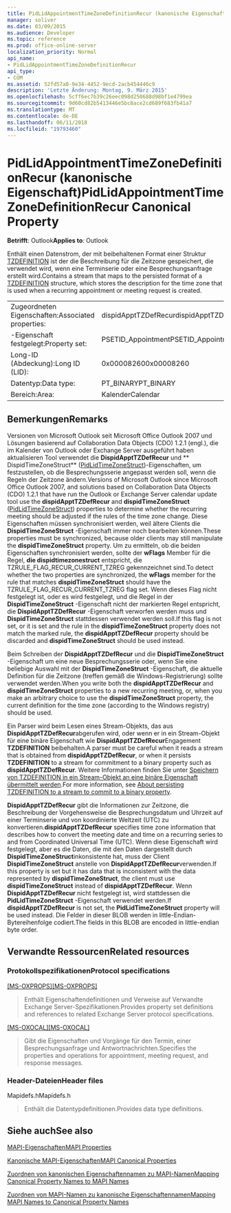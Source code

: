 ```yaml
---
title: PidLidAppointmentTimeZoneDefinitionRecur (kanonische Eigenschaft)
manager: soliver
ms.date: 03/09/2015
ms.audience: Developer
ms.topic: reference
ms.prod: office-online-server
localization_priority: Normal
api_name:
- PidLidAppointmentTimeZoneDefinitionRecur
api_type:
- COM
ms.assetid: 52fd57a0-9e34-4452-9ecd-2acb454446c9
description: 'Letzte Änderung: Montag, 9. März 2015'
ms.openlocfilehash: 5cff6ec7b39c26eec098d250688d98bf1e4799ea
ms.sourcegitcommit: 9d60cd82b5413446e5bc8ace2cd689f683fb41a7
ms.translationtype: MT
ms.contentlocale: de-DE
ms.lasthandoff: 06/11/2018
ms.locfileid: "19793460"
---
```

# <a name="pidlidappointmenttimezonedefinitionrecur-canonical-property"></a><span data-ttu-id="62ae0-103">PidLidAppointmentTimeZoneDefinitionRecur (kanonische Eigenschaft)</span><span class="sxs-lookup"><span data-stu-id="62ae0-103">PidLidAppointmentTimeZoneDefinitionRecur Canonical Property</span></span>

  
  
<span data-ttu-id="62ae0-104">**Betrifft**: Outlook</span><span class="sxs-lookup"><span data-stu-id="62ae0-104">**Applies to**: Outlook</span></span> 
  
<span data-ttu-id="62ae0-105">Enthält einen Datenstrom, der mit beibehaltenen Format einer Struktur [TZDEFINITION](http://msdn.microsoft.com/library/0ae21571-2299-6407-807c-428668bb6798%28Office.15%29.aspx) ist der die Beschreibung für die Zeitzone gespeichert, die verwendet wird, wenn eine Terminserie oder eine Besprechungsanfrage erstellt wird.</span><span class="sxs-lookup"><span data-stu-id="62ae0-105">Contains a stream that maps to the persisted format of a [TZDEFINITION](http://msdn.microsoft.com/library/0ae21571-2299-6407-807c-428668bb6798%28Office.15%29.aspx) structure, which stores the description for the time zone that is used when a recurring appointment or meeting request is created.</span></span> 
  
|||
|:-----|:-----|
|<span data-ttu-id="62ae0-106">Zugeordneten Eigenschaften:</span><span class="sxs-lookup"><span data-stu-id="62ae0-106">Associated properties:</span></span>  <br/> |<span data-ttu-id="62ae0-107">dispidApptTZDefRecur</span><span class="sxs-lookup"><span data-stu-id="62ae0-107">dispidApptTZDefRecur</span></span>  <br/> |
|<span data-ttu-id="62ae0-108">-Eigenschaft festgelegt:</span><span class="sxs-lookup"><span data-stu-id="62ae0-108">Property set:</span></span>  <br/> |<span data-ttu-id="62ae0-109">PSETID_Appointment</span><span class="sxs-lookup"><span data-stu-id="62ae0-109">PSETID_Appointment</span></span>  <br/> |
|<span data-ttu-id="62ae0-110">Long-ID (Abdeckung):</span><span class="sxs-lookup"><span data-stu-id="62ae0-110">Long ID (LID):</span></span>  <br/> |<span data-ttu-id="62ae0-111">0x00008260</span><span class="sxs-lookup"><span data-stu-id="62ae0-111">0x00008260</span></span>  <br/> |
|<span data-ttu-id="62ae0-112">Datentyp:</span><span class="sxs-lookup"><span data-stu-id="62ae0-112">Data type:</span></span>  <br/> |<span data-ttu-id="62ae0-113">PT_BINARY</span><span class="sxs-lookup"><span data-stu-id="62ae0-113">PT_BINARY</span></span>  <br/> |
|<span data-ttu-id="62ae0-114">Bereich:</span><span class="sxs-lookup"><span data-stu-id="62ae0-114">Area:</span></span>  <br/> |<span data-ttu-id="62ae0-115">Kalender</span><span class="sxs-lookup"><span data-stu-id="62ae0-115">Calendar</span></span>  <br/> |
   
## <a name="remarks"></a><span data-ttu-id="62ae0-116">Bemerkungen</span><span class="sxs-lookup"><span data-stu-id="62ae0-116">Remarks</span></span>

<span data-ttu-id="62ae0-117">Versionen von Microsoft Outlook seit Microsoft Office Outlook 2007 und Lösungen basierend auf Collaboration Data Objects (CDO) 1.2.1 (engl.), die im Kalender von Outlook oder Exchange Server ausgeführt haben aktualisieren Tool verwendet die **DispidApptTZDefRecur** und ** DispidTimeZoneStruct** ([PidLidTimeZoneStruct](pidlidtimezonestruct-canonical-property.md))-Eigenschaften, um festzustellen, ob die Besprechungsserie angepasst werden soll, wenn die Regeln der Zeitzone ändern.</span><span class="sxs-lookup"><span data-stu-id="62ae0-117">Versions of Microsoft Outlook since Microsoft Office Outlook 2007, and solutions based on Collaboration Data Objects (CDO) 1.2.1 that have run the Outlook or Exchange Server calendar update tool use the **dispidApptTZDefRecur** and **dispidTimeZoneStruct** ([PidLidTimeZoneStruct](pidlidtimezonestruct-canonical-property.md)) properties to determine whether the recurring meeting should be adjusted if the rules of the time zone change.</span></span> <span data-ttu-id="62ae0-118">Diese Eigenschaften müssen synchronisiert werden, weil ältere Clients die **DispidTimeZoneStruct** -Eigenschaft immer noch bearbeiten können.</span><span class="sxs-lookup"><span data-stu-id="62ae0-118">These properties must be synchronized, because older clients may still manipulate the **dispidTimeZoneStruct** property.</span></span> <span data-ttu-id="62ae0-119">Um zu ermitteln, ob die beiden Eigenschaften synchronisiert werden, sollte der **wFlags** Member für die Regel, **die dispidtimezonestruct** entspricht, die TZRULE_FLAG_RECUR_CURRENT_TZREG gekennzeichnet sind.</span><span class="sxs-lookup"><span data-stu-id="62ae0-119">To detect whether the two properties are synchronized, the **wFlags** member for the rule that matches **dispidTimeZoneStruct** should have the TZRULE_FLAG_RECUR_CURRENT_TZREG flag set.</span></span> <span data-ttu-id="62ae0-120">Wenn dieses Flag nicht festgelegt ist, oder es wird festgelegt, und die Regel in der **DispidTimeZoneStruct** -Eigenschaft nicht der markierten Regel entspricht, die **DispidApptTZDefRecur** -Eigenschaft verworfen werden muss und **DispidTimeZoneStruct** stattdessen verwendet werden soll.</span><span class="sxs-lookup"><span data-stu-id="62ae0-120">If this flag is not set, or it is set and the rule in the **dispidTimeZoneStruct** property does not match the marked rule, the **dispidApptTZDefRecur** property should be discarded and **dispidTimeZoneStruct** should be used instead.</span></span> 
  
<span data-ttu-id="62ae0-121">Beim Schreiben der **DispidApptTZDefRecur** und die **DispidTimeZoneStruct** -Eigenschaft um eine neue Besprechungsserie oder, wenn Sie eine beliebige Auswahl mit der **DispidTimeZoneStruct** -Eigenschaft, die aktuelle Definition für die Zeitzone (treffen gemäß die Windows-Registrierung) sollte verwendet werden.</span><span class="sxs-lookup"><span data-stu-id="62ae0-121">When you write both the **dispidApptTZDefRecur** and **dispidTimeZoneStruct** properties to a new recurring meeting, or, when you make an arbitrary choice to use the **dispidTimeZoneStruct** property, the current definition for the time zone (according to the Windows registry) should be used.</span></span> 
  
<span data-ttu-id="62ae0-122">Ein Parser wird beim Lesen eines Stream-Objekts, das aus **DispidApptTZDefRecur**abgerufen wird, oder wenn er in ein Stream-Objekt für eine binäre Eigenschaft wie **DispidApptTZDefRecur**Engagement **TZDEFINITION** beibehalten.</span><span class="sxs-lookup"><span data-stu-id="62ae0-122">A parser must be careful when it reads a stream that is obtained from **dispidApptTZDefRecur**, or when it persists **TZDEFINITION** to a stream for commitment to a binary property such as **dispidApptTZDefRecur**.</span></span> <span data-ttu-id="62ae0-123">Weitere Informationen finden Sie unter [Speichern von TZDEFINITION in ein Stream-Objekt an eine binäre Eigenschaft übermittelt werden](http://msdn.microsoft.com/library/0dec535d-d48f-39a5-97d5-0bd109134b3b%28Office.15%29.aspx).</span><span class="sxs-lookup"><span data-stu-id="62ae0-123">For more information, see [About persisting TZDEFINITION to a stream to commit to a binary property](http://msdn.microsoft.com/library/0dec535d-d48f-39a5-97d5-0bd109134b3b%28Office.15%29.aspx).</span></span>
  
 <span data-ttu-id="62ae0-124">**DispidApptTZDefRecur** gibt die Informationen zur Zeitzone, die Beschreibung der Vorgehensweise die Besprechungsdatum und Uhrzeit auf einer Terminserie und von koordinierte Weltzeit (UTC) zu konvertieren.</span><span class="sxs-lookup"><span data-stu-id="62ae0-124">**dispidApptTZDefRecur** specifies time zone information that describes how to convert the meeting date and time on a recurring series to and from Coordinated Universal Time (UTC).</span></span> <span data-ttu-id="62ae0-125">Wenn diese Eigenschaft wird festgelegt, aber es die Daten, die mit den Daten dargestellt durch **DispidTimeZoneStruct**inkonsistente hat, muss der Client **DispidTimeZoneStruct** anstelle von **DispidApptTZDefRecur**verwenden.</span><span class="sxs-lookup"><span data-stu-id="62ae0-125">If this property is set but it has data that is inconsistent with the data represented by **dispidTimeZoneStruct**, the client must use **dispidTimeZoneStruct** instead of **dispidApptTZDefRecur**.</span></span> <span data-ttu-id="62ae0-126">Wenn **DispidApptTZDefRecur** nicht festgelegt ist, wird stattdessen die **PidLidTimeZoneStruct** -Eigenschaft verwendet werden.</span><span class="sxs-lookup"><span data-stu-id="62ae0-126">If **dispidApptTZDefRecur** is not set, the **PidLidTimeZoneStruct** property will be used instead.</span></span> <span data-ttu-id="62ae0-127">Die Felder in dieser BLOB werden in little-Endian-Bytereihenfolge codiert.</span><span class="sxs-lookup"><span data-stu-id="62ae0-127">The fields in this BLOB are encoded in little-endian byte order.</span></span> 
  
## <a name="related-resources"></a><span data-ttu-id="62ae0-128">Verwandte Ressourcen</span><span class="sxs-lookup"><span data-stu-id="62ae0-128">Related resources</span></span>

### <a name="protocol-specifications"></a><span data-ttu-id="62ae0-129">Protokollspezifikationen</span><span class="sxs-lookup"><span data-stu-id="62ae0-129">Protocol specifications</span></span>

<span data-ttu-id="62ae0-130">[[MS-OXPROPS]](http://msdn.microsoft.com/library/f6ab1613-aefe-447d-a49c-18217230b148%28Office.15%29.aspx)</span><span class="sxs-lookup"><span data-stu-id="62ae0-130">[[MS-OXPROPS]](http://msdn.microsoft.com/library/f6ab1613-aefe-447d-a49c-18217230b148%28Office.15%29.aspx)</span></span>
  
> <span data-ttu-id="62ae0-131">Enthält Eigenschaftendefinitionen und Verweise auf Verwandte Exchange Server-Spezifikationen.</span><span class="sxs-lookup"><span data-stu-id="62ae0-131">Provides property set definitions and references to related Exchange Server protocol specifications.</span></span>
    
<span data-ttu-id="62ae0-132">[[MS-OXOCAL]](http://msdn.microsoft.com/library/09861fde-c8e4-4028-9346-e7c214cfdba1%28Office.15%29.aspx)</span><span class="sxs-lookup"><span data-stu-id="62ae0-132">[[MS-OXOCAL]](http://msdn.microsoft.com/library/09861fde-c8e4-4028-9346-e7c214cfdba1%28Office.15%29.aspx)</span></span>
  
> <span data-ttu-id="62ae0-133">Gibt die Eigenschaften und Vorgänge für den Termin, einer Besprechungsanfrage und Antwortnachrichten.</span><span class="sxs-lookup"><span data-stu-id="62ae0-133">Specifies the properties and operations for appointment, meeting request, and response messages.</span></span>
    
### <a name="header-files"></a><span data-ttu-id="62ae0-134">Header-Dateien</span><span class="sxs-lookup"><span data-stu-id="62ae0-134">Header files</span></span>

<span data-ttu-id="62ae0-135">Mapidefs.h</span><span class="sxs-lookup"><span data-stu-id="62ae0-135">Mapidefs.h</span></span>
  
> <span data-ttu-id="62ae0-136">Enthält die Datentypdefinitionen.</span><span class="sxs-lookup"><span data-stu-id="62ae0-136">Provides data type definitions.</span></span>
    
## <a name="see-also"></a><span data-ttu-id="62ae0-137">Siehe auch</span><span class="sxs-lookup"><span data-stu-id="62ae0-137">See also</span></span>



[<span data-ttu-id="62ae0-138">MAPI-Eigenschaften</span><span class="sxs-lookup"><span data-stu-id="62ae0-138">MAPI Properties</span></span>](mapi-properties.md)
  
[<span data-ttu-id="62ae0-139">Kanonische MAPI-Eigenschaften</span><span class="sxs-lookup"><span data-stu-id="62ae0-139">MAPI Canonical Properties</span></span>](mapi-canonical-properties.md)
  
[<span data-ttu-id="62ae0-140">Zuordnen von kanonischen Eigenschaftennamen zu MAPI-Namen</span><span class="sxs-lookup"><span data-stu-id="62ae0-140">Mapping Canonical Property Names to MAPI Names</span></span>](mapping-canonical-property-names-to-mapi-names.md)
  
[<span data-ttu-id="62ae0-141">Zuordnen von MAPI-Namen zu kanonische Eigenschaftennamen</span><span class="sxs-lookup"><span data-stu-id="62ae0-141">Mapping MAPI Names to Canonical Property Names</span></span>](mapping-mapi-names-to-canonical-property-names.md)

